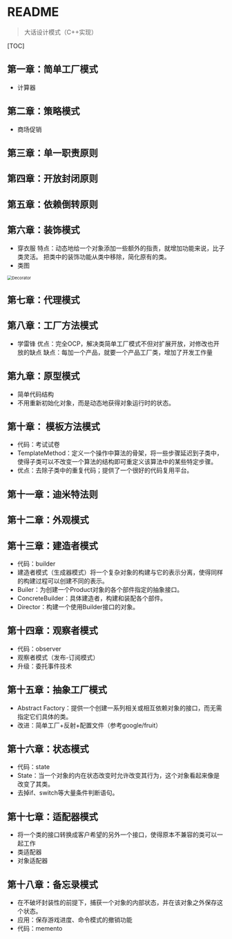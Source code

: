 # README
> 大话设计模式（C++实现）

[TOC]

## 第一章：简单工厂模式

* 计算器

## 第二章：策略模式
* 商场促销

## 第三章：单一职责原则

## 第四章：开放封闭原则

## 第五章：依赖倒转原则

## 第六章：装饰模式

* 穿衣服
特点：动态地给一个对象添加一些额外的指责，就增加功能来说，比子类灵活。
把类中的装饰功能从类中移除，简化原有的类。
* 类图

<img src="/Users/dllttx/Documents/learning/DesignMode/decorator/Decorator.svg" alt="Decorator" style="zoom:67%;" />

## 第七章：代理模式

## 第八章：工厂方法模式
* 学雷锋
优点：完全OCP，解决类简单工厂模式不但对扩展开放，对修改也开放的缺点
缺点：每加一个产品，就要一个产品工厂类，增加了开发工作量

## 第九章：原型模式

* 简单代码结构
* 不用重新初始化对象，而是动态地获得对象运行时的状态。

## 第十章： 模板方法模式

* 代码：考试试卷
* TemplateMethod：定义一个操作中算法的骨架，将一些步骤延迟到子类中，使得子类可以不改变一个算法的结构即可重定义该算法中的某些特定步骤。
* 优点：去除子类中的重复代码；提供了一个很好的代码复用平台。

## 第十一章：迪米特法则

## 第十二章：外观模式

## 第十三章：建造者模式

* 代码：builder
* 建造者模式（生成器模式）将一个复杂对象的构建与它的表示分离，使得同样的构建过程可以创建不同的表示。
* Builer：为创建一个Product对象的各个部件指定的抽象接口。
* ConcreteBuilder：具体建造者，构建和装配各个部件。
* Director：构建一个使用Builder接口的对象。

## 第十四章：观察者模式

* 代码：observer
* 观察者模式（发布-订阅模式）
* 升级：委托事件技术

## 第十五章：抽象工厂模式

* Abstract Factory：提供一个创建一系列相关或相互依赖对象的接口，而无需指定它们具体的类。
* 改进：简单工厂+反射+配置文件（参考google/fruit）

## 第十六章：状态模式

* 代码：state
* State：当一个对象的内在状态改变时允许改变其行为，这个对象看起来像是改变了其类。
* 去掉if、switch等大量条件判断语句。

## 第十七章：适配器模式

* 将一个类的接口转换成客户希望的另外一个接口，使得原本不兼容的类可以一起工作
* 类适配器
* 对象适配器

## 第十八章：备忘录模式

* 在不破坏封装性的前提下，捕获一个对象的内部状态，并在该对象之外保存这个状态。
* 应用：保存游戏进度、命令模式的撤销功能
* 代码：memento


